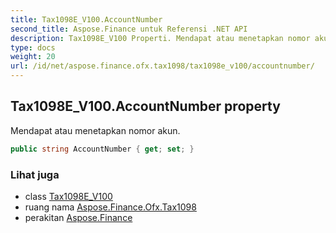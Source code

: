 ```yaml
---
title: Tax1098E_V100.AccountNumber
second_title: Aspose.Finance untuk Referensi .NET API
description: Tax1098E_V100 Properti. Mendapat atau menetapkan nomor akun.
type: docs
weight: 20
url: /id/net/aspose.finance.ofx.tax1098/tax1098e_v100/accountnumber/
---
```

## Tax1098E_V100.AccountNumber property

Mendapat atau menetapkan nomor akun.

```csharp
public string AccountNumber { get; set; }
```

### Lihat juga

* class [Tax1098E_V100](../)
* ruang nama [Aspose.Finance.Ofx.Tax1098](../../tax1098e_v100/)
* perakitan [Aspose.Finance](../../../)


